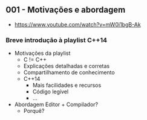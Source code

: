 ## 001 - Motivações e abordagem

-  https://www.youtube.com/watch?v=mW0i1bgB-Ak

### Breve introdução à playlist C++14

- Motivações da playlist
  - C != C++
  - Explicações detalhadas e corretas
  - Compartilhamento de conhecimento
  - C++14
    - Mais facilidades e recursos
    - Código legível
    - ...
- Abordagem Editor + Compilador?
  - Porquê?

